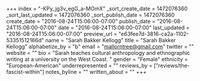 +++
index = "-KPy_jg3v_egG_a-MOmX"
_sort_create_date = 1472076360
_sort_last_updated = 1472076360
_sort_publish_date = 1472076360
create_date = "2016-08-24T15:06:00-07:00"
publish_date = "2016-08-24T15:06:00-07:00"
date = "2016-08-24T15:06:00-07:00"
last_updated = "2016-08-24T15:06:00-07:00"
preview_url = "e63fee7d-3816-ca2a-1102-53351512166d"
name = "Sarah Bakker Kellogg"
title = "Sarah Bakker Kellogg"
alphabetize_by = "b"
email = "mallorntree@gmail.com"
twitter = ""
website = ""
bio = "Sarah teaches cultural anthropology and ethnographic writing at a university on the West Coast. "
gender = "Female"
ethnicity = "European-American"
underrepresented = ""
reviews_by = ["reviews/the-fascist-within"]
notes_byline = ""
written_about = ""
+++

